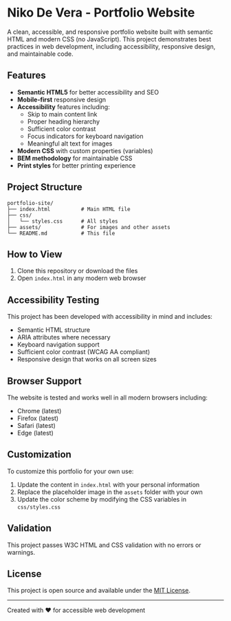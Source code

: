 # Niko De Vera - Portfolio Website

A clean, accessible, and responsive portfolio website built with semantic HTML and modern CSS (no JavaScript). This project demonstrates best practices in web development, including accessibility, responsive design, and maintainable code.

## Features

- **Semantic HTML5** for better accessibility and SEO
- **Mobile-first** responsive design
- **Accessibility** features including:
  - Skip to main content link
  - Proper heading hierarchy
  - Sufficient color contrast
  - Focus indicators for keyboard navigation
  - Meaningful alt text for images
- **Modern CSS** with custom properties (variables)
- **BEM methodology** for maintainable CSS
- **Print styles** for better printing experience

## Project Structure

```
portfolio-site/
├── index.html          # Main HTML file
├── css/
│   └── styles.css      # All styles
├── assets/             # For images and other assets
└── README.md           # This file
```

## How to View

1. Clone this repository or download the files
2. Open `index.html` in any modern web browser

## Accessibility Testing

This project has been developed with accessibility in mind and includes:

- Semantic HTML structure
- ARIA attributes where necessary
- Keyboard navigation support
- Sufficient color contrast (WCAG AA compliant)
- Responsive design that works on all screen sizes

## Browser Support

The website is tested and works well in all modern browsers including:
- Chrome (latest)
- Firefox (latest)
- Safari (latest)
- Edge (latest)

## Customization

To customize this portfolio for your own use:

1. Update the content in `index.html` with your personal information
2. Replace the placeholder image in the `assets` folder with your own
3. Update the color scheme by modifying the CSS variables in `css/styles.css`

## Validation

This project passes W3C HTML and CSS validation with no errors or warnings.

## License

This project is open source and available under the [MIT License](LICENSE).

---

Created with ❤️ for accessible web development
